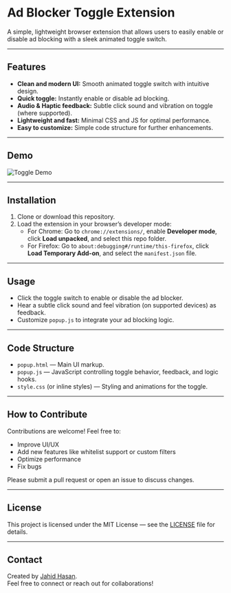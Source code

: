 # Ad Blocker Toggle Extension

A simple, lightweight browser extension that allows users to easily enable or disable ad blocking with a sleek animated toggle switch.

---

## Features

- **Clean and modern UI:** Smooth animated toggle switch with intuitive design.
- **Quick toggle:** Instantly enable or disable ad blocking.
- **Audio & Haptic feedback:** Subtle click sound and vibration on toggle (where supported).
- **Lightweight and fast:** Minimal CSS and JS for optimal performance.
- **Easy to customize:** Simple code structure for further enhancements.

---

## Demo

![Toggle Demo](https://user-images.githubusercontent.com/yourusername/demo-toggle.gif)

---

## Installation

1. Clone or download this repository.
2. Load the extension in your browser’s developer mode:
   - For Chrome: Go to `chrome://extensions/`, enable **Developer mode**, click **Load unpacked**, and select this repo folder.
   - For Firefox: Go to `about:debugging#/runtime/this-firefox`, click **Load Temporary Add-on**, and select the `manifest.json` file.

---

## Usage

- Click the toggle switch to enable or disable the ad blocker.
- Hear a subtle click sound and feel vibration (on supported devices) as feedback.
- Customize `popup.js` to integrate your ad blocking logic.

---

## Code Structure

- `popup.html` — Main UI markup.
- `popup.js` — JavaScript controlling toggle behavior, feedback, and logic hooks.
- `style.css` (or inline styles) — Styling and animations for the toggle.

---

## How to Contribute

Contributions are welcome! Feel free to:

- Improve UI/UX
- Add new features like whitelist support or custom filters
- Optimize performance
- Fix bugs

Please submit a pull request or open an issue to discuss changes.

---

## License

This project is licensed under the MIT License — see the [LICENSE](LICENSE) file for details.

---

## Contact

Created by [Jahid Hasan](https://www.linkedin.com/in/developerjahidhasan/).  
Feel free to connect or reach out for collaborations!

